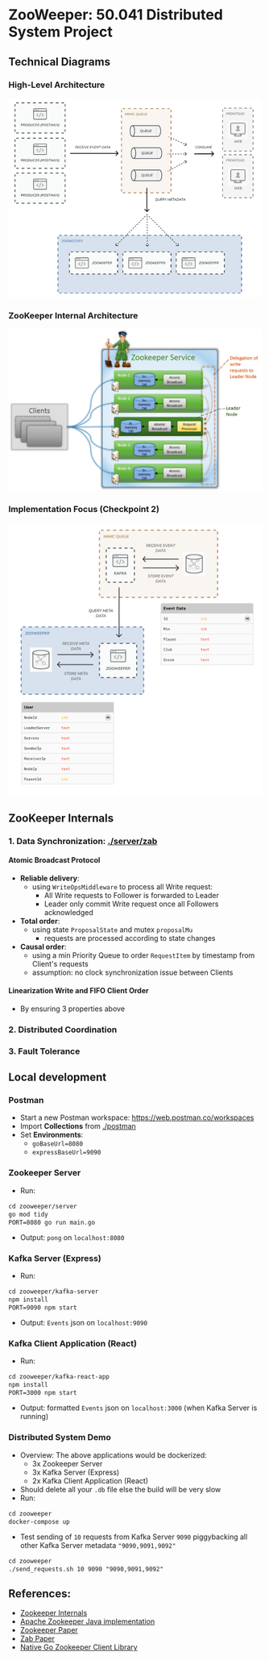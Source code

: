  # ZooWeeper: 50.041 Distributed System Project

## Technical Diagrams
### High-Level Architecture
![](assets/system_architecture.png)

### ZooKeeper Internal Architecture
![](assets/zookeeper_internal_architecture.jpg)

### Implementation Focus (Checkpoint 2)
![](assets/request_processor_flow.png)

## ZooKeeper Internals
### 1. Data Synchronization: [./server/zab](./server/zab/zab.go)
#### Atomic Broadcast Protocol
- **Reliable delivery**:
  - using `WriteOpsMiddleware` to process all Write request:
    - All Write requests to Follower is forwarded to Leader
    - Leader only commit Write request once all Followers acknowledged
- **Total order**:
  - using state `ProposalState` and mutex `proposalMu`
    - requests are processed according to state changes
- **Causal order**:
  - using a min Priority Queue to order `RequestItem` by timestamp from Client's requests
  - assumption: no clock synchronization issue between Clients
#### Linearization Write and FIFO Client Order
- By ensuring 3 properties above
### 2. Distributed Coordination
### 3. Fault Tolerance

## Local development
### Postman
- Start a new Postman workspace: https://web.postman.co/workspaces
- Import **Collections** from [./postman](./postman)
- Set **Environments**:
  - `goBaseUrl=8080`
  - `expressBaseUrl=9090`
### Zookeeper Server
- Run: 
```shell
cd zooweeper/server
go mod tidy 
PORT=8080 go run main.go
```
- Output: `pong` on `localhost:8080`
### Kafka Server (Express)
- Run:
```shell
cd zooweeper/kafka-server
npm install
PORT=9090 npm start
```
- Output: `Events` json on `localhost:9090`
### Kafka Client Application (React)
- Run: 
```shell
cd zooweeper/kafka-react-app
npm install
PORT=3000 npm start
```
- Output: formatted `Events` json on `localhost:3000`  (when Kafka Server is running)

### Distributed System Demo
- Overview: The above applications would be dockerized:
  - 3x Zookeeper Server
  - 3x Kafka Server (Express)
  - 2x Kafka Client Application (React)
- Should delete all your `.db` file else the build will be very slow
- Run:
```shell
cd zooweeper
docker-compose up
```
- Test sending of `10` requests from Kafka Server `9090` piggybacking all other Kafka Server metadata `"9090,9091,9092"`
```shell
cd zooweeper
./send_requests.sh 10 9090 "9090,9091,9092"
```

## References:
- [Zookeeper Internals](https://zookeeper.apache.org/doc/r3.9.0/zookeeperInternals.html)
- [Apache Zookeeper Java implementation](https://github.com/apache/zookeeper)
- [Zookeeper Paper](https://pdos.csail.mit.edu/6.824/papers/zookeeper.pdf)
- [Zab Paper](https://ieeexplore.ieee.org/stamp/stamp.jsp?arnumber=5958223)
- [Native Go Zookeeper Client Library](https://github.com/go-zookeeper/zk)
